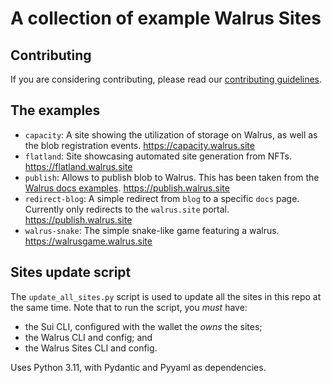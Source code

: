 # A collection of example Walrus Sites

## Contributing

If you are considering contributing, please read our [contributing guidelines](CONTRIBUTING.md).

## The examples

- `capacity`: A site showing the utilization of storage on Walrus, as well as the blob registration events. https://capacity.walrus.site
- `flatland`: Site showcasing automated site generation from NFTs. https://flatland.walrus.site
- `publish`: Allows to publish blob to Walrus. This has been taken from the [Walrus docs
  examples](https://github.com/MystenLabs/walrus-docs/tree/main/examples/javascript). https://publish.walrus.site
- `redirect-blog`: A simple redirect from `blog` to a specific `docs` page. Currently only redirects to the `walrus.site`
  portal. https://publish.walrus.site
- `walrus-snake`: The simple snake-like game featuring a walrus. https://walrusgame.walrus.site

## Sites update script

The `update_all_sites.py` script is used to update all the sites in this repo at the same time.
Note that to run the script, you _must_ have:

* the Sui CLI, configured with the wallet the _owns_ the sites;
* the Walrus CLI and config; and
* the Walrus Sites CLI and config.

Uses Python 3.11, with Pydantic and Pyyaml as dependencies.
